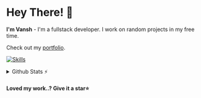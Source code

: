# Hey There! 👋
**I'm Vansh** - I'm a fullstack developer. I work on random projects in my free time.

Check out my [portfolio](https://vansh27.vercel.app/).

<p>
  <a href="https://skillicons.dev">
    <img src="https://skillicons.dev/icons?i=html,css,js,react,redux,tailwind,nodejs,express,mongodb,postgresql,mysql,git,github,vercel,npm,docker,vite,postman" alt="Skills" />
  </a>
</p>

<details>
  <summary>Github Stats ⚡</summary>

  <a href="#">![Github stats](https://github-readme-streak-stats.herokuapp.com/?user=vansh-vm04&layout=compact&theme=blueberry&count_private=true&hide_border=true)</a>
  <a href="#">![Top Langs](https://github-readme-stats.vercel.app/api/top-langs/?username=vansh-vm04&layout=compact&theme=blueberry&count_private=true&hide_border=true)</a>
  
</details>

#### Loved my work..? Give it a star⭐
